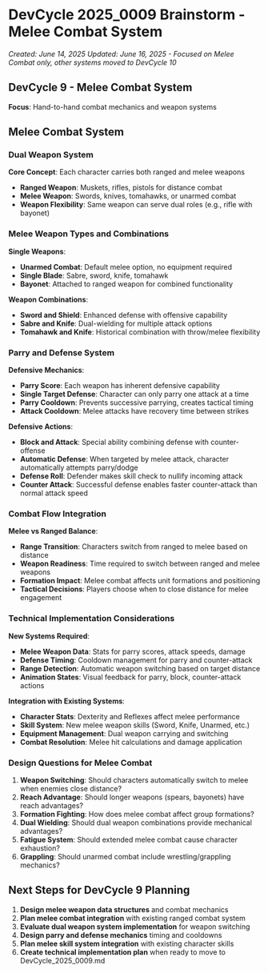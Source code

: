 # DevCycle 2025_0009 Brainstorm - Melee Combat System
*Created: June 14, 2025*
*Updated: June 16, 2025 - Focused on Melee Combat only, other systems moved to DevCycle 10*

## **DevCycle 9 - Melee Combat System**
**Focus**: Hand-to-hand combat mechanics and weapon systems

## **Melee Combat System**

### **Dual Weapon System**
**Core Concept**: Each character carries both ranged and melee weapons
- **Ranged Weapon**: Muskets, rifles, pistols for distance combat
- **Melee Weapon**: Swords, knives, tomahawks, or unarmed combat
- **Weapon Flexibility**: Same weapon can serve dual roles (e.g., rifle with bayonet)

### **Melee Weapon Types and Combinations**
**Single Weapons**:
- **Unarmed Combat**: Default melee option, no equipment required
- **Single Blade**: Sabre, sword, knife, tomahawk
- **Bayonet**: Attached to ranged weapon for combined functionality

**Weapon Combinations**:
- **Sword and Shield**: Enhanced defense with offensive capability
- **Sabre and Knife**: Dual-wielding for multiple attack options
- **Tomahawk and Knife**: Historical combination with throw/melee flexibility

### **Parry and Defense System**
**Defensive Mechanics**:
- **Parry Score**: Each weapon has inherent defensive capability
- **Single Target Defense**: Character can only parry one attack at a time
- **Parry Cooldown**: Prevents successive parrying, creates tactical timing
- **Attack Cooldown**: Melee attacks have recovery time between strikes

**Defensive Actions**:
- **Block and Attack**: Special ability combining defense with counter-offense
- **Automatic Defense**: When targeted by melee attack, character automatically attempts parry/dodge
- **Defense Roll**: Defender makes skill check to nullify incoming attack
- **Counter Attack**: Successful defense enables faster counter-attack than normal attack speed

### **Combat Flow Integration**
**Melee vs Ranged Balance**:
- **Range Transition**: Characters switch from ranged to melee based on distance
- **Weapon Readiness**: Time required to switch between ranged and melee weapons
- **Formation Impact**: Melee combat affects unit formations and positioning
- **Tactical Decisions**: Players choose when to close distance for melee engagement

### **Technical Implementation Considerations**
**New Systems Required**:
- **Melee Weapon Data**: Stats for parry scores, attack speeds, damage
- **Defense Timing**: Cooldown management for parry and counter-attack
- **Range Detection**: Automatic weapon switching based on target distance
- **Animation States**: Visual feedback for parry, block, counter-attack actions

**Integration with Existing Systems**:
- **Character Stats**: Dexterity and Reflexes affect melee performance
- **Skill System**: New melee weapon skills (Sword, Knife, Unarmed, etc.)
- **Equipment Management**: Dual weapon carrying and switching
- **Combat Resolution**: Melee hit calculations and damage application

### **Design Questions for Melee Combat**
1. **Weapon Switching**: Should characters automatically switch to melee when enemies close distance?
2. **Reach Advantage**: Should longer weapons (spears, bayonets) have reach advantages?
3. **Formation Fighting**: How does melee combat affect group formations?
4. **Dual Wielding**: Should dual weapon combinations provide mechanical advantages?
5. **Fatigue System**: Should extended melee combat cause character exhaustion?
6. **Grappling**: Should unarmed combat include wrestling/grappling mechanics?

## **Next Steps for DevCycle 9 Planning**

1. **Design melee weapon data structures** and combat mechanics
2. **Plan melee combat integration** with existing ranged combat system
3. **Evaluate dual weapon system implementation** for weapon switching
4. **Design parry and defense mechanics** timing and cooldowns
5. **Plan melee skill system integration** with existing character skills
6. **Create technical implementation plan** when ready to move to DevCycle_2025_0009.md